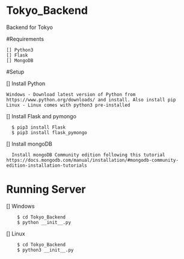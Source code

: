 # Tokyo_Backend
Backend for Tokyo

#Requirements

    [] Python3
    [] Flask
    [] MongoDB

#Setup

  [] Install Python
  
    Windows - Download latest version of Python from https://www.python.org/downloads/ and install. Also install pip
    Linux - Linux comes with python3 pre-installed
    
  [] Install Flask and pymongo
  
      $ pip3 install Flask
      $ pip3 install flask_pymongo
      
  [] Install mongoDB
  
      Install mongoDB Community edition following this tutorial https://docs.mongodb.com/manual/installation/#mongodb-community-edition-installation-tutorials

# Running Server

  [] Windows
  
        $ cd Tokyo_Backend
        $ python __init__.py
  [] Linux
  
        $ cd Tokyo_Backend
        $ python3 __init__.py

